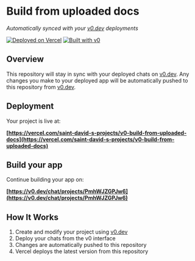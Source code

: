 # Build from uploaded docs

*Automatically synced with your [v0.dev](https://v0.dev) deployments*

[![Deployed on Vercel](https://img.shields.io/badge/Deployed%20on-Vercel-black?style=for-the-badge&logo=vercel)](https://vercel.com/saint-david-s-projects/v0-build-from-uploaded-docs)
[![Built with v0](https://img.shields.io/badge/Built%20with-v0.dev-black?style=for-the-badge)](https://v0.dev/chat/projects/PmhWJZGPJw6)

## Overview

This repository will stay in sync with your deployed chats on [v0.dev](https://v0.dev).
Any changes you make to your deployed app will be automatically pushed to this repository from [v0.dev](https://v0.dev).

## Deployment

Your project is live at:

**[https://vercel.com/saint-david-s-projects/v0-build-from-uploaded-docs](https://vercel.com/saint-david-s-projects/v0-build-from-uploaded-docs)**

## Build your app

Continue building your app on:

**[https://v0.dev/chat/projects/PmhWJZGPJw6](https://v0.dev/chat/projects/PmhWJZGPJw6)**

## How It Works

1. Create and modify your project using [v0.dev](https://v0.dev)
2. Deploy your chats from the v0 interface
3. Changes are automatically pushed to this repository
4. Vercel deploys the latest version from this repository
